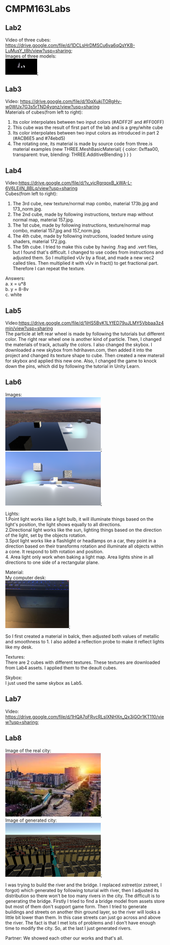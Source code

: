 # CMPM163Labs
## Lab2
Video of three cubes: https://drive.google.com/file/d/1DCLsHrDMSCu6va6qQsYKB-LuMusY_t8h/view?usp=sharing;   
Images of three models:   
<img src="Images/lab2part2sc.png" width="100">;

## Lab3
Video: https://drive.google.com/file/d/10qXukjTORgHv-w0WUx7G3s5rTND4yqnz/view?usp=sharing     
Materials of cubes(from left to right): 
1. Its color interpolates between two input colors (#ADFF2F and #FF00FF)    
2. This cube was the result of first part of the lab and is a grey/white cube   
  3. Its color interpolates between two input colors as introduced in part 2 (#ACB6E5 and #74ebd5)    
4. The rotating one, its material is made by source code from three.is material examples (new THREE.MeshBasicMaterial( { color: 0xffaa00, transparent: true, blending: THREE.AdditiveBlending } ) )   

## Lab4
Video:https://drive.google.com/file/d/1v_yjcRgrqoxB_kWA-L-6V6LEiIN_8BLq/view?usp=sharing    
Cubes(from left to right):  
1. The 3rd cube, new texture/normal map combo, material 173b.jpg and 173_norm.jpg.    
2. The 2nd cube, made by following instructions, texture map without normal map, material 157.jpg.    
3. The 1st cube, made by following instructions, texture/normal map combo, material 157.jpg and 157_norm.jpg.
4. The 4th cube, made by following instructions, loaded texture using shaders, material 172.jpg.    
5. The 5th cube. I tried to make this cube by having .frag and .vert files, but I found that's difficult. I changed to use codes from instructions and adjusted them. So I multiplied vUv by a float, and made a new vec2 called tiles. Then multiplied it with vUv in fract() to get fractional part. Therefore I can repeat the texture.    
    
Answers:    
  a. x = u*8  
  b. y = 8-8v   
  c. white

## Lab5
Video:https://drive.google.com/file/d/1jHS5BvK1LYfED79uJLMY5Vbbaa3z4min/view?usp=sharing    
The particle at left rear wheel is made by following the tutorials but different color. The right rear wheel one is another kind of particle. Then, I changed the materials of track, actually the colors. I also changed the skybox. I downloaded a new skybox from hdrihaven.com, then added it into the project and changed its texture shape to cube. Then created a new materail for skybox and applied this new one. Also, I changed the game to knock down the pins, which did by following the tutorial in Unity Learn.

## Lab6
Images:     
<img src="Images/163Lab6P1.png" width="300">;
<img src="Images/163Lab6P2.png" width="300">;   
    
Lights:   
1.Point light works like a light bulb, it will illuminate things based on the light's position, the light shows equally to all directions.    
2.Directional light works like the sun, lighting things based on the direction of the light, set by the objects rotation.     
3.Spot light works like a flashlight or headlamps on a car, they point in a direction based on their transforms rotation and illuminate all objects within a cone. It respond to bith rotation and position.    
4. Area light only work when baking a light map. Area lights shine in all directions to one side of a rectangular plane.    

Material:   
My computer desk:   
<img src="Images/Desk.jpg" width="200">;
    
So I first created a material in balck, then adjusted both values of metallic and smoothness to 1. I also added a reflection probe to  make it reflect lights like my desk.     
    
Textures:     
There are 2 cubes with different textures. These textures are downloaded from Lab4 assets. I applied them to the deault cubes.    
    
Skybox:     
I just used the same skybox as Lab5. 

## Lab7
Video: https://drive.google.com/file/d/1HQA7oFRvcRLslXNHXn_Qx3jGOr1KT110/view?usp=sharing;    

## Lab8
Image of the real city:     
<img src="Images/ExampleCity.jpg" width="300">;   
Image of generated city:    
<img src="Images/MyCity.png" width="300">;    
    
I was trying to build the river and the bridge. I replaced xstreet(or zstreet, I forgot) which generated by following toturial with river, then I adjusted its distribution so there won't be too many rivers in the city. The difficult is to generating the bridge. Firstly I tried to find a bridge model from assets store but most of them don't support game form. Then I tried to generate buildings and streets on another thin ground layer, so the river will looks a little bit lower than them. In this case streets can just go across and above the river. The fact is that I met lots of problems and I don't have enough time to modify the city. So, at the last I just generated rivers.    
    
Partner: We showed each other our works and that's all. 
